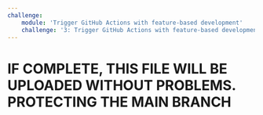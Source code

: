 ```yaml
---
challenge:
    module: 'Trigger GitHub Actions with feature-based development'
    challenge: '3: Trigger GitHub Actions with feature-based development'
---
```


# IF COMPLETE, THIS FILE WILL BE UPLOADED WITHOUT PROBLEMS. PROTECTING THE MAIN BRANCH